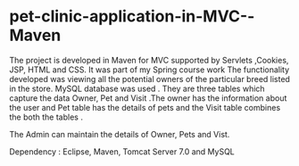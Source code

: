 # pet-clinic-application-in-MVC--Maven

The project is developed in Maven for MVC supported by  Servlets ,Cookies, JSP, HTML and CSS. It was part of my Spring course work
The functionality developed was viewing all the potential owners of the particular breed  listed in the store. MySQL database 
was used  . They are three tables which capture the data Owner, Pet and Visit .The owner has the information about the user and Pet table has the details of pets and the Visit table combines the both the tables .

The Admin can maintain the details of Owner, Pets and Vist.

Dependency : Eclipse, Maven, Tomcat Server 7.0 and MySQL 

